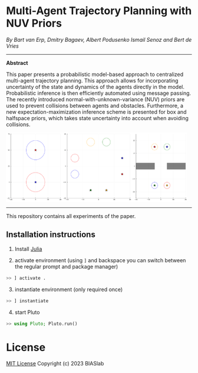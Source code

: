 # Multi-Agent Trajectory Planning with NUV Priors
*By Bart van Erp, Dmitry Bagaev, Albert Podusenko Ismail Senoz and Bert de Vries*

---
**Abstract**

This paper presents a probabilistic model-based approach to centralized multi-agent trajectory planning. This approach allows for incorporating uncertainty of the state and dynamics of the agents directly in the model. Probabilistic inference is then efficiently automated using message passing. The recently introduced normal-with-unknown-variance (NUV) priors are used to prevent collisions between agents and obstacles. Furthermore, a new expectation-maximization inference scheme is presented for box and halfspace priors, which takes state uncertainty into account when avoiding collisions.


<div style="display: flex; align-items: center; flex-wrap: nowrap; flex-direction: row; width: 100%"><img src="exports/switching_positions.gif" width="30%"/><img src="exports/crossroads.gif" width="37.5%"/><img src="exports/door.gif" width="30%"/>
</div>

---
This repository contains all experiments of the paper.

## Installation instructions
1. Install [Julia](https://julialang.org/)

2. activate environment (using `]` and backspace you can switch between the regular prompt and package manager)
```julia
>> ] activate .
```

3. instantiate environment (only required once)
```julia
>> ] instantiate
```

4. start Pluto
```julia
>> using Pluto; Pluto.run()
```

# License

[MIT License](LICENSE) Copyright (c) 2023 BIASlab
